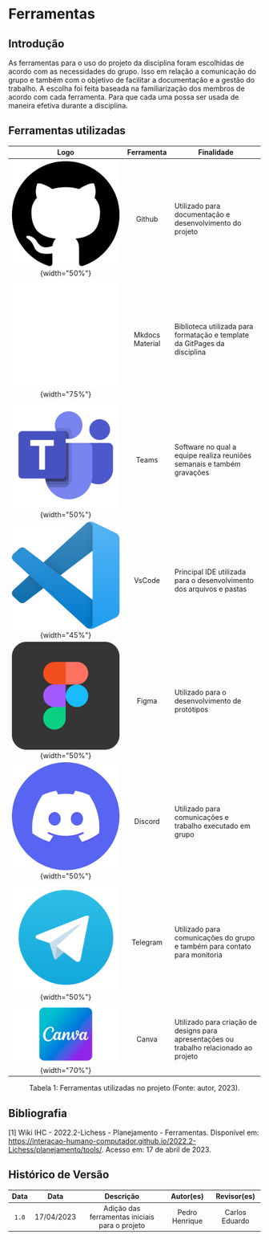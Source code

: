 # Ferramentas 

## Introdução
As ferramentas para o uso do projeto da disciplina foram escolhidas de acordo com as necessidades do grupo. Isso em relação a comunicação do grupo e também com o objetivo de facilitar a documentação e a gestão do trabalho. A escolha foi feita baseada na familiarização dos membros de acordo com cada ferramenta. Para que cada uma possa ser usada de maneira efetiva durante a disciplina.

## Ferramentas utilizadas

|                                                                                         Logo                                                              | Ferramenta  | Finalidade                                                                                                                                                                                      |
|:------------------------------------------------------------------------------------------------------------------------------------------------------------------------------------:|:-----------:| ----------------------------------------------------------------------------------------------------------------------------------------------------------------------------------------------- |
| ![Github](../assets/ferramentas/logo_github.png){width="50%"} |   Github    | Utilizado para documentação e desenvolvimento do projeto                                                                                                    |
| ![Mkdocs Material](../assets/ferramentas/logo.svg){width="75%"}  | Mkdocs Material  | Biblioteca utilizada para formatação e template da GitPages da disciplina                                     |
|  ![Microsoft Teams](../assets/ferramentas/logo-microsoft-teams.png){width="50%"}   |   Teams  | Software no qual a equipe realiza reuniões semanais e também gravações                                                                 |
| ![Visual Studio Code](../assets/ferramentas/vscode.png){width="45%"} |   VsCode    | Principal IDE utilizada para o desenvolvimento dos arquivos e pastas |
|       ![Figma](../assets/ferramentas/figmaLogo.png){width="50%"}      | Figma  | Utilizado para o desenvolvimento de protótipos                                                                                                                  |
|     ![Discord](../assets/ferramentas/discord-logo.png){width="50%"}     |   Discord   | Utilizado para comunicações e trabalho executado em grupo                                                                                                                      |
|     ![Telegram](../assets/ferramentas/logo-telegram.png){width="50%"}     |  Telegram   | Utilizado para comunicações do grupo e também para contato para monitoria                                                                          |
|     ![Canva](../assets/ferramentas/Canva-Logotipo.png){width="70%"}     |  Canva   | Utilizado para criação de designs para apresentações ou trabalho relacionado ao projeto                                                                         |

<center>
Tabela 1: Ferramentas utilizadas no projeto (Fonte: autor, 2023).
</center>

## Bibliografia

[1] Wiki IHC - 2022.2-Lichess - Planejamento - Ferramentas. Disponível em: <https://interacao-humano-computador.github.io/2022.2-Lichess/planejamento/tools/>. Acesso em: 17 de abril de 2023.

## Histórico de Versão

| Data  |    Data    |                            Descrição                            |   Autor(es)   |  Revisor(es)  |
| :---: | :--------: | :-------------------------------------------------------------: | :-----------: | :-----------: |
| `1.0` | 17/04/2023 |                Adição das ferramentas iniciais para o projeto               | Pedro Henrique  | Carlos Eduardo |